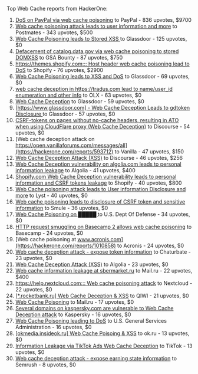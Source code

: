 Top Web Cache reports from HackerOne:

1. [DoS on PayPal via web cache poisoning](https://hackerone.com/reports/622122) to PayPal - 836 upvotes, $9700
2. [Web cache poisoning attack leads to user information and more](https://hackerone.com/reports/492841) to Postmates - 343 upvotes, $500
3. [Web Cache Poisoning leads to Stored XSS ](https://hackerone.com/reports/1424094) to Glassdoor - 125 upvotes, $0
4. [Defacement of catalog.data.gov via web cache poisoning to stored DOMXSS](https://hackerone.com/reports/303730) to GSA Bounty - 87 upvotes, $750
5. [https://themes.shopify.com::: Host header web cache poisoning lead to DoS](https://hackerone.com/reports/1096609) to Shopify - 76 upvotes, $2900
6. [Web Cache Poisoning leads to XSS and DoS](https://hackerone.com/reports/1621540) to Glassdoor - 69 upvotes, $0
7. [web cache deception in https://tradus.com lead to name/user_id enumeration and other info](https://hackerone.com/reports/537564) to OLX - 63 upvotes, $0
8. [Web Cache Deception](https://hackerone.com/reports/2265400) to Glassdoor - 59 upvotes, $0
9. [[https://www.glassdoor.com] -  Web Cache Deception Leads to gdtoken Disclosure ](https://hackerone.com/reports/1343086) to Glassdoor - 57 upvotes, $0
10. [CSRF-tokens on pages without no-cache headers, resulting in ATO when using CloudFlare proxy (Web Cache Deception)](https://hackerone.com/reports/260697) to Discourse - 54 upvotes, $0
11. [Web cache deception attack on https://open.vanillaforums.com/messages/all](https://hackerone.com/reports/593712) to Vanilla - 47 upvotes, $150
12. [Web Cache Deception Attack (XSS)](https://hackerone.com/reports/394016) to Discourse - 46 upvotes, $256
13. [Web Cache Deception vulnerability on algolia.com leads to personal information leakage](https://hackerone.com/reports/1530066) to Algolia - 41 upvotes, $400
14. [Shopify.com Web Cache Deception vulnerability leads to personal information and CSRF tokens leakage](https://hackerone.com/reports/1271944) to Shopify - 40 upvotes, $800
15. [Web Cache poisoning attack leads to User information Disclosure and more](https://hackerone.com/reports/631589) to Lyst - 40 upvotes, $0
16. [Web cache poisoning leads to disclosure of CSRF token and sensitive information](https://hackerone.com/reports/504514) to Smule - 36 upvotes, $0
17. [Web Cache Poisoning on  █████ ](https://hackerone.com/reports/1183263) to U.S. Dept Of Defense - 34 upvotes, $0
18. [HTTP request smuggling on Basecamp 2 allows web cache poisoning](https://hackerone.com/reports/919175) to Basecamp - 24 upvotes, $0
19. [Web cache poisoning at www.acronis.com](https://hackerone.com/reports/1010858) to Acronis - 24 upvotes, $0
20. [Web cache deception attack - expose token information](https://hackerone.com/reports/397508) to Chaturbate - 23 upvotes, $0
21. [Web Cache Deception Attack (XSS)](https://hackerone.com/reports/504261) to Algolia - 23 upvotes, $0
22. [Web cache information leakage at sbermarket.ru](https://hackerone.com/reports/893353) to Mail.ru - 22 upvotes, $400
23. [https://help.nextcloud.com::: Web cache poisoning attack](https://hackerone.com/reports/429747) to Nextcloud - 22 upvotes, $0
24. [[*.rocketbank.ru] Web Cache Deception & XSS](https://hackerone.com/reports/415168) to QIWI - 21 upvotes, $0
25. [Web Cache Poisoning](https://hackerone.com/reports/534297) to Mail.ru - 17 upvotes, $0
26. [Several domains on kaspersky.com are vulnerable to Web Cache Deception attack](https://hackerone.com/reports/1185028) to Kaspersky - 16 upvotes, $0
27. [Web Cache Poisoning leading to DoS](https://hackerone.com/reports/1346618) to U.S. General Services Administration - 16 upvotes, $0
28. [[okmedia.insideok.ru] Web Cache Poisoing & XSS](https://hackerone.com/reports/550266) to ok.ru - 13 upvotes, $0
29. [Information Leakage via TikTok Ads Web Cache Deception](https://hackerone.com/reports/1484468) to TikTok - 13 upvotes, $0
30. [Web cache deception attack - expose earning state information](https://hackerone.com/reports/439021) to Semrush - 8 upvotes, $0
